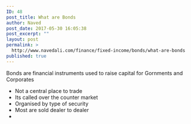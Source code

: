 ```yaml
---
ID: 48
post_title: What are Bonds
author: Naved
post_date: 2017-05-30 16:05:38
post_excerpt: ""
layout: post
permalink: >
  http://www.navedali.com/finance/fixed-income/bonds/what-are-bonds
published: true
---
```

Bonds are financial instruments used to raise capital for Gornments and Corporates
<ul>
 	<li>Not a central place to trade</li>
 	<li>Its called over the counter market</li>
 	<li>Organised by type of security</li>
 	<li>Most are sold dealer to dealer</li>
 	<li></li>
</ul>